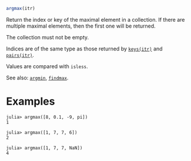 ```julia
argmax(itr)
```

Return the index or key of the maximal element in a collection. If there are multiple maximal elements, then the first one will be returned.

The collection must not be empty.

Indices are of the same type as those returned by [`keys(itr)`](@ref) and [`pairs(itr)`](@ref).

Values are compared with `isless`.

See also: [`argmin`](@ref), [`findmax`](@ref).

# Examples

```jldoctest
julia> argmax([8, 0.1, -9, pi])
1

julia> argmax([1, 7, 7, 6])
2

julia> argmax([1, 7, 7, NaN])
4
```
